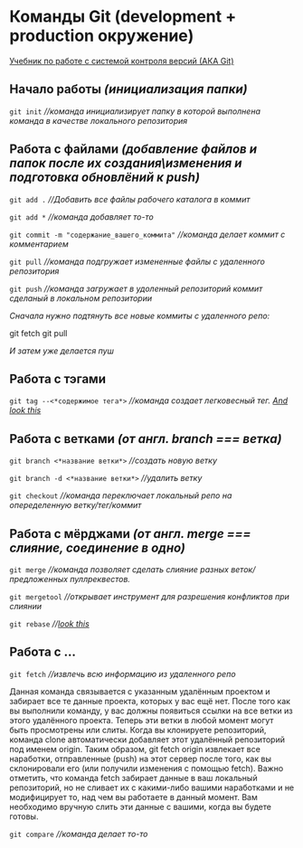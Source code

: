 
Команды Git (development + production окружение)
=======================================================================
[Учебник по работе с системой контроля версий (АКА Git)](https://git-scm.com/book/ru/v1/Введение-Основы-Git)

Начало работы *(инициализация папки)* 
-----------------------------------

  `git init`  *//команда инициализирует папку в которой выполнена команда в качестве локального репозитория*
  
  
  

Работа с файлами *(добавление файлов и папок после их создания\изменения и подготовка обновлёний к push)*
----------------

  `git add .`                                 *//Добавить все файлы рабочего каталога в коммит*
  
  `git add *`                                 *//команда добавляет то-то*
  
  `git commit -m "содержание_вашего_коммита"` *//команда делает коммит с комментарием*
  
  `git pull`                                  *//команда подгружает измененные файлы с удаленного репозитория*

  `git push`                                  *//команда загружает в удоленный репозиторий коммит сделаный в локальном репозитории*
  
*Сначала нужно подтянуть все новые коммиты с удаленного репо:*

  git fetch
  git pull
  
*И затем уже делается пуш*
  

Работа с тэгами 
----------------

  `git tag --<*содержимое тега*>`  *//команда создает легковесный тег. [And look this](https://git-scm.com/book/ru/v1/Основы-Git-Работа-с-метками)*




Работа с ветками *(от англ. branch === ветка)*
----------------

  `git branch <*название ветки*>`    *//создать новую ветку*
  
  `git branch -d <*название ветки*>` *//удалить ветку*

  `git checkout`                     *//команда переключает локальный репо на опеределенную ветку/тег/коммит*




Работа с мёрджами *(от англ. merge === слияние, соединение в одно)* 
----------------

  `git merge`     *//команда позволяет сделать слияние разных веток/предложенных пуллреквестов.*

  `git mergetool` *//открывает инструмент для разрешения конфликтов при слиянии*

  `git rebase`   *//[look this](https://git-scm.com/book/ru/v1/Ветвление-в-Git-Перемещение)*



Работа с ... 
----------------

  `git fetch`    *//извлечь всю информацию из удаленного репо*

Данная команда связывается с указанным удалённым проектом и забирает все те данные проекта, которых у вас ещё нет. После того как вы выполнили команду, у вас должны появиться ссылки на все ветки из этого удалённого проекта. Теперь эти ветки в любой момент могут быть просмотрены или слиты. Когда вы клонируете репозиторий, команда clone автоматически добавляет этот удалённый репозиторий под именем origin. Таким образом, git fetch origin извлекает все наработки, отправленные (push) на этот сервер после того, как вы склонировали его (или получили изменения с помощью fetch). Важно отметить, что команда fetch забирает данные в ваш локальный репозиторий, но не сливает их с какими-либо вашими наработками и не модифицирует то, над чем вы работаете в данный момент. Вам необходимо вручную слить эти данные с вашими, когда вы будете готовы.
  
  `git compare`  *//команда делает то-то*
  
